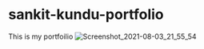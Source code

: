 # sankit-kundu-portfolio
This is my portfoilio
![Screenshot_2021-08-03_21_55_54](https://user-images.githubusercontent.com/77527865/128055016-140bf227-607d-4b5a-9366-f54352fc05dd.png)

